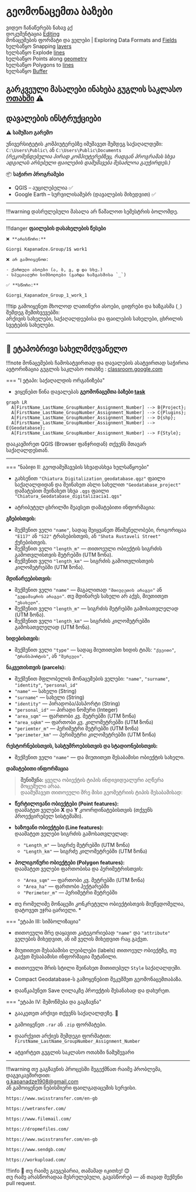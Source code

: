 # გეომონაცემთა ბაზები

ვიდეო ჩანაწერებს ნახავ [აქ](https://ezdanapak.github.io/GTU-GIS/GIS_SKA/Videos/) <br>
დოკუმენტაცია [Editing](https://docs.qgis.org/3.40/en/docs/user_manual/working_with_vector/editing_geometry_attributes.html#move-feature-s) <br>
მონაცემების ფორმატი და ველები | Exploring Data Formats and [Fields](https://docs.qgis.org/3.40/en/docs/user_manual/managing_data_source/supported_data.html#supported-format) <br>
ხელსაწყო Snapping [layers](https://docs.qgis.org/3.40/en/docs/user_manual/working_with_vector/editing_geometry_attributes.html#snapping-and-digitizing-options) <br>
ხელსაწყო Explode [lines](https://docs.qgis.org/3.40/en/docs/user_manual/processing_algs/qgis/vectorgeometry.html#qgisexplodelines) <br>
ხელსაწყო Points along [geometry](https://docs.qgis.org/3.40/en/docs/user_manual/processing_algs/qgis/vectorgeometry.html#qgispointsalonglines) <br>
ხელსაწყო Polygons to [lines](https://docs.qgis.org/3.40/en/docs/user_manual/processing_algs/qgis/vectorgeometry.html#qgispolygonstolines) <br>
ხელსაწყო [Buffer](https://docs.qgis.org/3.40/en/docs/user_manual/processing_algs/qgis/vectorgeometry.html#qgisbuffer) <br>

გარკვეული მასალები ინახება გუგლის საკლასო [ოთახში](https://classroom.google.com/c/Nzg3MzAxMDU4MzEy/m/Nzg3NTk5MzU2OTYw/details) ⚠️ <br>
---
## დავალების ინსტრუქციები

⚠️ **სამუშაო გარემო**

უნივერსიტეტის კომპიუტერებზე იმუშავეთ შემდეგ საქაღალდეში:  
`C:\Users\Public\` ან `C:\Users\Public\Documents`  
*(რეკომენდებულია პირად კომპიუტერებზეც, რადგან პროგრამას სხვა ადგილას არსებული ფაილების დამუშავება შესაძლოა გაუჭირდეს.)*

📦 **საჭირო პროგრამები**

* QGIS – აუცილებელია ✅  
* Google Earth – სურვილისამებრ (დავალების მიხედვით) ✅  

---

!!!warning
    დასრულებული მასალა არ წაშალოთ სემესტრის ბოლომდე.
    
---

!!!danger 
    **ფაილების დასახელების წესები**

    ❌ **არასწორი:**  

    Giorgi Kapanadze.Group/1$ work1  

    ❌ არ გამოიყენოთ:

    - ქართული ასოები (ა, ბ, გ, დ და სხვ.)  
    - სპეციალური სიმბოლოები (გარდა ხაზგასმისა `_`)

    ✅ **სწორი:**  

    Giorgi_Kapanadze_Group_1_work_1  

!!!tip
    გამოიყენეთ მხოლოდ ლათინური ასოები, ციფრები და ხაზგასმა (`_`) შემდეგ შემთხვევებში:  
    არქივის სახელები, საქაღალდეებისა და ფაილების სახელები, ცხრილის სვეტების სახელები.

---

## 📘 ეტაპობრივი სახელმძღვანელო

!!!note
    მონაცემების ჩამოსატვირთად და დავალების ასატვირთად საჭიროა ავტორიზაცია გუგლის საკლასო ოთახზე
     : [classroom.google.com](https://classroom.google.com/)

=== "I ეტაპი: საქაღალდის ორგანიზება"
* ვიყენებთ წინა დავალებას **გეომონაცემთა ბაზები [task](https://ezdanapak.github.io/GTU-GIS/GIS_SKA/Lab/Geodatabase/)**



``` mermaid
graph LR
  A[FirstName_LastName_GroupNumber_Assignment_Number] --> B{Project};
  A[FirstName_LastName_GroupNumber_Assignment_Number] --> C{Plugins};
  A[FirstName_LastName_GroupNumber_Assignment_Number] --> D{shp};
  A[FirstName_LastName_GroupNumber_Assignment_Number] --> E{Geodatabase};
  A[FirstName_LastName_GroupNumber_Assignment_Number] --> F{Style};
```

დააკავშირეთ QGIS (Browser ფანჯრიდან) თქვენს მთავარ საქაღალდესთან.

---

=== "ნაბიჯი II: გეოდამუშავების სხვადასხვა ხელსაწყოები"

* გახსენით `"Chiatura_Digitalization_geodatabase.qgz"` ფაილი საქაღალდიდან და შეინახეთ ასლი სახელით `"Geodatabase_project"`  
  დამატებით შეინახეთ სხვა `.qgs` ფაილი `"Chiatura_Geodatabase_digitalizacia1.qgs"`  


* ატრიბუტულ ცხრილში შეავსეთ დამატებითი ინფორმაცია:

**გზებისთვის:** <br>
- შექმენით ველი `"name"`, სადაც შეიყვანეთ მნიშვნელობები, როგორიცაა `"E117"` ან `"S22"` ტრასებისთვის, ან `"Shota Rustaveli Street"` ქუჩებისთვის. <br>
- შექმენით ველი `"length_m"` — თითოეული ობიექტის სიგრძის გამოთვლისთვის მეტრებში (UTM ზონა). <br>
- შექმენით ველი `"length_km"` — სიგრძის გამოთვლისთვის კილომეტრებში (UTM ზონა). <br>

**მდინარეებისთვის:** <br>
- შექმენით ველი `"name"` — მაგალითად `"მთიულეთის არაგვი"` ან `"გუდამაყრის არაგვი"`. თუ მდინარეს სახელი არ აქვს, მიუთითეთ `"უსახელო"`. <br>
- შექმენით ველი `"length_m"` — სიგრძის მეტრებში გამოსათვლელად (UTM ზონა). <br>
- შექმენით ველი `"length_km"` — სიგრძის კილომეტრებში გამოსათვლელად (UTM ზონა). <br>

**ხიდებისთვის:** <br>
- შექმენით ველი `"type"` — სადაც მიუთითებთ ხიდის ტიპს: `"ქვეითი"`, `"ტრანსპორტის"`, ან `"შერეული"`. <br>

**ნაკვეთისთვის (parcels):** <br>
- შექმენით მფლობელის მონაცემების ველები: `"name"`, `"surname"`, `"identity"`, `"personal_id"` <br>
- `"name"` — სახელი (String) <br>
- `"surname"` — სახელი (String) <br>
- `"identity"` — პირადობა/პასპორტი (String) <br>
- `"personal_id"` — პირადი ნომერი (Integer) <br>
- `"area_sqm"` — ფართობი კვ. მეტრებში (UTM ზონა) <br>
- `"area_sqkm"` — ფართობი კვ. კილომეტრებში (UTM ზონა) <br>
- `"periemter_m"` — პერიმეტრი მეტრებში (UTM ზონა) <br>
- `"perimeter_km"` — პერიმეტრი კილომეტრებში (UTM ზონა) <br>

**რესტორნებისთვის, სასტუმროებისთვის და სტადიონებისთვის:** <br>
- შექმენით ველი `"name"` — და მიუთითეთ შესაბამისი ობიექტის სახელი. <br>

**დამატებითი ინფორმაცია** <br>

> **შენიშვნა:** ყველა ობიექტის ტიპის ინდივიდუალური აღწერა მოცემული არაა. <br>
> დაამუშავეთ თითოეული შრე მისი გეომეტრიის ტიპის შესაბამისად: <br>

- **წერტილოვანი ობიექტები (Point features):**  <br>
  დაამატეთ ველები **X** და **Y** კოორდინატებისთვის (თქვენს პროექცირებულ სისტემაში). <br>

- **ხაზოვანი ობიექტები (Line features):**   <br>
  დაამატეთ ველები სიგრძის გამოსათვლელად:
  - `"Length_m"` — სიგრძე მეტრებში (UTM ზონა) <br>
  - `"Length_km"` — სიგრძე კილომეტრებში (UTM ზონა) <br>

- **პოლიგონური ობიექტები (Polygon features):**   <br>
  დაამატეთ ველები ფართობისა და პერიმეტრისთვის: <br>
  - `"Area_sqm"` — ფართობი კვ. მეტრებში (UTM ზონა) <br>
  - `"Area_ha"` — ფართობი ჰექტარებში <br>
  - `"Perimeter_m"` — პერიმეტრი მეტრებში <br>

* თუ რომელიმე მონაცემი კონკრეტული ობიექტისთვის მიუწვდომელია, დატოვეთ უჯრა ცარიელი. * <br>


=== "ეტაპი III: სიმბოლიზაცია"

* თითოეული შრე დაყავით კატეგორიებად `"name"` და `"attribute"` ველების მიხედვით, ან იმ ველის მიხედვით რაც გაქვთ.

* მიუთითეთ შესაბამისი ლეიბლები (labels) თითოეულ ობიექტზე, თუ გაქვთ შესაბამისი ინფორმაცია შეტანილი.

* თითოეული შრის სტილი შეინახეთ მითითებულ `Style` საქაღალდეში.

* Compact Geodatabase-ს გამოყენებით შეკუმშეთ გეომონაცემთაბაზა.

* დააწკაპუნეთ Save ღილაკზე პროექტის შესანახად და დახურეთ.


=== "ეტაპი IV: შემოწმება და გაგზავნა"
* გააკეთეთ არქივი თქვენს საქაღალდეზე. 💾
* გამოიყენეთ `.rar` ან `.zip` ფორმატები.
* დაარქვით არქივს შემდეგი ფორმატით:  
  `FirstName_LastName_GroupNumber_Assignment_Number`

* ატვირტეთ გუგლის საკლასო ოთახში ნამუშევარი

---

!!!warning
    თუ გაგზავნის პროცესში შეგექმნათ რაიმე პრობლემა, დაგვიკავშირდით:  
    g.kapanadze1908@gmail.com  
    ან გამოიყენეთ ნებისმიერი ფაილგადაცემის სერვისი. <br>

    https://www.swisstransfer.com/en-gb

    https://wetransfer.com/

    https://www.filemail.com/

    https://dropmefiles.com/

    https://www.swisstransfer.com/en-gb

    https://www.sendgb.com/

    https://workupload.com/ 

!!!info
    📌 თუ რაიმე გაუგებარია, თამამად იკითხე! 😊  
    თუ რამე არასწორადაა შესრულებული, გავასწორებ — ან თავად შექმენი pull request. 